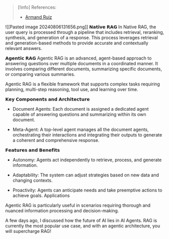 > [!info] References:
> - [Armand Ruiz](https://www.linkedin.com/posts/armand-ruiz_forget-rag-welcome-agentic-rag-%3F%3F-activity-7225817830389071872-ltU1?utm_source=share&utm_medium=member_desktop)

![[Pasted image 20240806131656.png]]
𝗡𝗮𝘁𝗶𝘃𝗲 𝗥𝗔𝗚 
In Native RAG, the user query is processed through a pipeline that includes retrieval, reranking, synthesis, and generation of a response. This process leverages retrieval and generation-based methods to provide accurate and contextually relevant answers. 
 
𝗔𝗴𝗲𝗻𝘁𝗶𝗰 𝗥𝗔𝗚 
Agentic RAG is an advanced, agent-based approach to answering questions over multiple documents in a coordinated manner. It involves comparing different documents, summarizing specific documents, or comparing various summaries. 
 
Agentic RAG is a flexible framework that supports complex tasks requiring planning, multi-step reasoning, tool use, and learning over time. 
 
𝗞𝗲𝘆 𝗖𝗼𝗺𝗽𝗼𝗻𝗲𝗻𝘁𝘀 𝗮𝗻𝗱 𝗔𝗿𝗰𝗵𝗶𝘁𝗲𝗰𝘁𝘂𝗿𝗲 
- Document Agents: Each document is assigned a dedicated agent capable of answering questions and summarizing within its own document. 
 
- Meta-Agent: A top-level agent manages all the document agents, orchestrating their interactions and integrating their outputs to generate a coherent and comprehensive response. 
 
𝗙𝗲𝗮𝘁𝘂𝗿𝗲𝘀 𝗮𝗻𝗱 𝗕𝗲𝗻𝗲𝗳𝗶𝘁𝘀 
- Autonomy: Agents act independently to retrieve, process, and generate information. 
 
- Adaptability: The system can adjust strategies based on new data and changing contexts. 
 
- Proactivity: Agents can anticipate needs and take preemptive actions to achieve goals. 
Applications 
 
Agentic RAG is particularly useful in scenarios requiring thorough and nuanced information processing and decision-making. 
 
A few days ago, I discussed how the future of AI lies in AI Agents. RAG is currently the most popular use case, and with an agentic architecture, you will supercharge RAG!